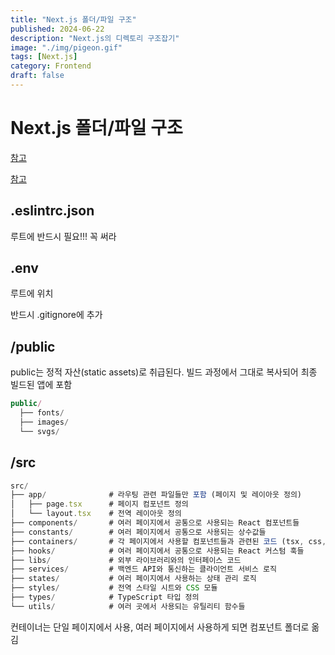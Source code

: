 ```yaml
---
title: "Next.js 폴더/파일 구조"
published: 2024-06-22
description: "Next.js의 디렉토리 구조잡기"
image: "./img/pigeon.gif"
tags: [Next.js]
category: Frontend
draft: false
---
```


# Next.js 폴더/파일 구조

[참고](https://miriya.net/blog/cliz752zc000lwb86y5gtxstu)

[참고](https://velog.io/@juh518/Next.js-%ED%8F%B4%EB%8D%94-%EB%B0%8F-%ED%8C%8C%EC%9D%BC-%EA%B5%AC%EC%A1%B0)

## **.eslintrc.json**

루트에 반드시 필요!!! 꼭 써라

## **.env**

루트에 위치

반드시 .gitignore에 추가

## **/public**

public는 정적 자산(static assets)로 취급된다. 빌드 과정에서 그대로 복사되어 최종 빌드된 앱에 포함

```jsx
public/
  ├── fonts/
  ├── images/
  └── svgs/
```

## **/src**

```jsx
src/
├── app/              # 라우팅 관련 파일들만 포함 (페이지 및 레이아웃 정의)
│   ├── page.tsx      # 페이지 컴포넌트 정의
│   └── layout.tsx    # 전역 레이아웃 정의
├── components/       # 여러 페이지에서 공통으로 사용되는 React 컴포넌트들
├── constants/        # 여러 페이지에서 공통으로 사용되는 상수값들
├── containers/       # 각 페이지에서 사용할 컴포넌트들과 관련된 코드 (tsx, css, state, hooks)
├── hooks/            # 여러 페이지에서 공통으로 사용되는 React 커스텀 훅들
├── libs/             # 외부 라이브러리와의 인터페이스 코드
├── services/         # 백엔드 API와 통신하는 클라이언트 서비스 로직
├── states/           # 여러 페이지에서 사용하는 상태 관리 로직
├── styles/           # 전역 스타일 시트와 CSS 모듈
├── types/            # TypeScript 타입 정의
└── utils/            # 여러 곳에서 사용되는 유틸리티 함수들
```

컨테이너는 단일 페이지에서 사용, 여러 페이지에서 사용하게 되면 컴포넌트 폴더로 옮김
